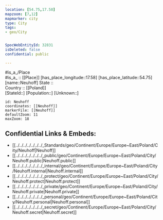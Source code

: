 ```yaml
---
location: [54.75,17.58] 
mapzoom: [7,12] 
mapmarker: city 
type: City
tags:
- geo/City


SpocWebEntityId: 32831
isDeleted: false
confidential: public

---
```

#is_a_/Place  
#is_a_ :: [[Place]] 
[has_place_longitude::17.58] 
[has_place_latitude::54.75] 
[name::Neuhoff] 
State ::  
Country :: [[Poland]]  
[StateId::] 
[Population::] 
[Unknown::] 


```leaflet
id: Neuhoff
coordinates: [[Neuhoff]] 
markerFile: [[Neuhoff]] 
defaultZoom: 11 
maxZoom: 18
```


## Confidential Links & Embeds: 
- [[../../../../../../../_Standards/geo/Continent/Europe/Europe~East/Poland/City/Neuhoff|Neuhoff]] 
- [[../../../../../../../_public/geo/Continent/Europe/Europe~East/Poland/City/Neuhoff.public|Neuhoff.public]] 
- [[../../../../../../../_internal/geo/Continent/Europe/Europe~East/Poland/City/Neuhoff.internal|Neuhoff.internal]] 
- [[../../../../../../../_protect/geo/Continent/Europe/Europe~East/Poland/City/Neuhoff.protect|Neuhoff.protect]] 
- [[../../../../../../../_private/geo/Continent/Europe/Europe~East/Poland/City/Neuhoff.private|Neuhoff.private]] 
- [[../../../../../../../_personal/geo/Continent/Europe/Europe~East/Poland/City/Neuhoff.personal|Neuhoff.personal]] 
- [[../../../../../../../_secret/geo/Continent/Europe/Europe~East/Poland/City/Neuhoff.secret|Neuhoff.secret]] 
